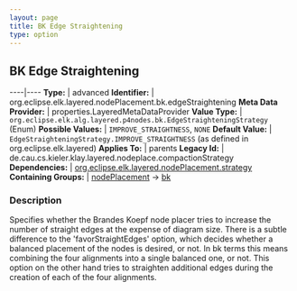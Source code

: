 ```yaml
---
layout: page
title: BK Edge Straightening
type: option
---
```

## BK Edge Straightening

----|----
**Type:** | advanced
**Identifier:** | org.eclipse.elk.layered.nodePlacement.bk.edgeStraightening
**Meta Data Provider:** | properties.LayeredMetaDataProvider
**Value Type:** | `org.eclipse.elk.alg.layered.p4nodes.bk.EdgeStraighteningStrategy` (Enum)
**Possible Values:** | `IMPROVE_STRAIGHTNESS`, `NONE`
**Default Value:** | `EdgeStraighteningStrategy.IMPROVE_STRAIGHTNESS` (as defined in org.eclipse.elk.layered)
**Applies To:** | parents
**Legacy Id:** | de.cau.cs.kieler.klay.layered.nodeplace.compactionStrategy
**Dependencies:** | [org.eclipse.elk.layered.nodePlacement.strategy](org-eclipse-elk-layered-nodePlacement-strategy)
**Containing Groups:** | [nodePlacement](org-eclipse-elk-layered-nodePlacement) -> [bk](org-eclipse-elk-layered-nodePlacement-bk)


### Description
Specifies whether the Brandes Koepf node placer tries to increase the number of straight edges at the expense of diagram size. There is a subtle difference to the 'favorStraightEdges' option, which decides whether a balanced placement of the nodes is desired, or not. In bk terms this means combining the four alignments into a single balanced one, or not. This option on the other hand tries to straighten additional edges during the creation of each of the four alignments.

